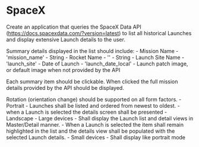 # SpaceX
Create an application that queries the SpaceX Data API (https://docs.spacexdata.com/?version=latest) to list all historical Launches and display extensive Launch details to the user.

Summary details displayed in the list should include:
	- Mission Name - 'mission_name' - String
	- Rocket Name - '' - String
	- Launch Site Name - 'launch_site'
	- Date of Launch - 'launch_date_local'
	- Launch patch image, or default image when not provided by the API

Each summary item should be clickable. When clicked the full mission details provided by the API should be displayed.

Rotation (orientation change) should be supported on all form factors.
	- Portrait 
		- Launches shall be listed and ordered from newest to oldest.
		- when a Launch is selected the details screen shall be presented
	- Landscape
		- Large devices 
			- Shall display the Launch list and detail views in Master/Detail manner. 
			- When a Launch is selected the item shall remain highlighted in the list and the details view shall be populated with the selected Launch details.
		- Small devices
			- Shall display like portrait mode
